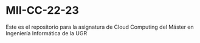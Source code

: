 # MII-CC-22-23
Este es el repositorio para la asignatura de Cloud Computing del Máster en Ingeniería Informática de la UGR
